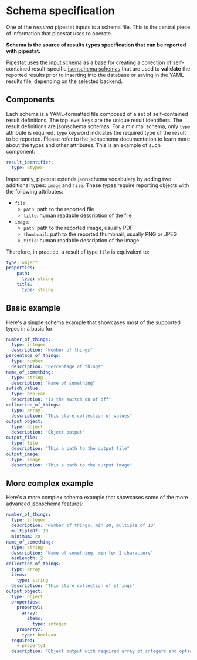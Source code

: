 # Schema specification

One of the *required* pipestat inputs is a schema file. This is the central piece of information that pipestat uses to operate.

**Schema is the source of results types specification that can be reported with pipestat.**

Pipestat uses the input schema as a base for creating a collection of self-contained result-specific [jsonschema schemas](https://json-schema.org/) that are used to **validate** the reported results prior to inserting into the database or saving in the YAML results file, depending on the selected backend.

## Components

Each schema is a YAML-formatted file composed of a set of self-contained result definitions. The top level keys are the unique result identifiers. The result definitions are jsonschema schemas. For a minimal schema, only `type` attribute is required. `type` keyword indicates the required type of the result to be reported. Please refer to the jsonschema documentation to learn more about the types and other attributes. This is an example of such component:

```yaml
result_identifier:
  type: <type>
``` 

Importantly, pipestat extends jsonschema vocabulary by adding two additional types: `image` and `file`. These types require reporting objects with the following attributes:

- `file`: 
    - `path`: path to the reported file
    - `title`: human readable description of the file
- `image`: 
    - `path`: path to the reported image, usually PDF
    - `thumbnail`: path to the reported thumbnail, usually PNG or JPEG
    - `title`: human readable description of the image    

Therefore, in practice, a result of type `file` is equivalent to:

```yaml
type: object
properties:
    path:
      type: string
    title:
      type: string
``` 

## Basic example

Here's a simple schema example that showcases most of the supported types in a basic for:


```yaml
number_of_things:
  type: integer
  description: "Number of things"
percentage_of_things:
  type: number
  description: "Percentage of things"
name_of_something:
  type: string
  description: "Name of something"
swtich_value:
  type: boolean
  description: "Is the switch on of off"
collection_of_things:
  type: array
  description: "This store collection of values"
output_object:
  type: object
  description: "Object output"
output_file:
  type: file
  description: "This a path to the output file"
output_image:
  type: image
  description: "This a path to the output image"
``` 

## More complex example

Here's a more complex schema example that showcases some of the more advanced jsonschema features:

```yaml
number_of_things:
  type: integer
  description: "Number of things, min 20, multiple of 10"
  multipleOf: 10
  minimum: 20
name_of_something:
  type: string
  description: "Name of something, min len 2 characters"
  minLength: 2
collection_of_things:
  type: array
  items:
    type: string
  description: "This store collection of strings"
output_object:
  type: object
  properties:
    property1:
      array:
        items: 
          type: integer
    property2:
      type: boolean
  required:
    - property1
  description: "Object output with required array of integers and optional boolean"
``` 
